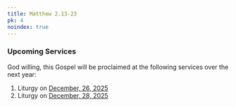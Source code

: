 ```yaml
---
title: Matthew 2.13-23
pk: 4
noindex: true
---
```


### Upcoming Services

God willing, this Gospel will be proclaimed at the following services over the next year:


1. Liturgy on [December, 26, 2025](https://orthocal.info/readings/gregorian/2025/12/26/)
1. Liturgy on [December, 28, 2025](https://orthocal.info/readings/gregorian/2025/12/28/)

